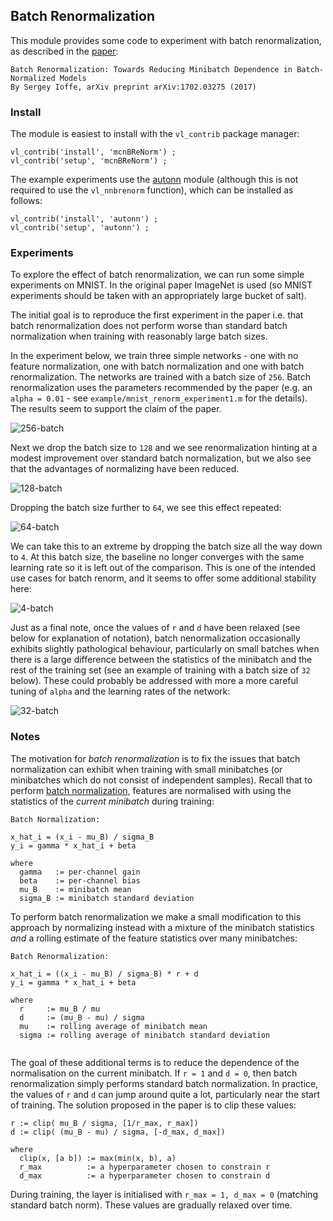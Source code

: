 ## Batch Renormalization

This module provides some code to experiment with batch renormalization, 
as described in the [paper](https://arxiv.org/abs/1702.03275):

```
Batch Renormalization: Towards Reducing Minibatch Dependence in Batch-Normalized Models
By Sergey Ioffe, arXiv preprint arXiv:1702.03275 (2017)
```


### Install

The module is easiest to install with the `vl_contrib` package manager:

```
vl_contrib('install', 'mcnBReNorm') ;
vl_contrib('setup', 'mcnBReNorm') ;
```

The example experiments use the [autonn](https://github.com/vlfeat/autonn) 
module (although this is not required to use the `vl_nnbrenorm` function), 
which can be installed as follows:

```
vl_contrib('install', 'autonn') ;
vl_contrib('setup', 'autonn') ;
```

### Experiments

To explore the effect of batch renormalization, we can run some simple experiments on MNIST. In the original paper ImageNet is used (so MNIST experiments should be taken with an appropriately large bucket of salt).

The initial goal is to reproduce the first experiment in the paper i.e. that batch renormalization does not perform worse than standard batch normalization when training with reasonably large batch sizes.

In the experiment below, we train three simple networks - one with no feature normalization, one with batch normalization and one with batch renormalization.
The networks are trained with a batch size of `256`. Batch renormalization uses the parameters recommended by the paper (e.g. an `alpha = 0.01` - see `example/mnist_renorm_experiment1.m` for the details). The results seem to support the claim of the paper.

![256-batch](fig/exp1-bs-256.jpg)

Next we drop the batch size to `128` and we see renormalization hinting at a 
modest improvement over standard batch normalization, but we also see that the
advantages of normalizing have been reduced.

![128-batch](fig/exp1-bs-128.jpg)

Dropping the batch size further to `64`, we see this effect repeated:

![64-batch](fig/exp1-bs-064.jpg)

We can take this to an extreme by dropping the batch size all the way down 
to `4`.  At this batch size, the baseline no longer converges with the same 
learning rate so it is left out of the comparison. This is one of the intended 
use cases for batch renorm, and it seems to offer some additional stability 
here:

![4-batch](fig/exp1-bs-004.jpg)

Just as a final note, once the values of `r` and `d` have been relaxed (see 
below for explanation of notation), batch nenormalization occasionally 
exhibits slightly pathological behaviour, particularly on small batches when 
there is a large difference between the statistics of the minibatch and the 
rest of the training set (see an example of training with a batch size of `32` 
below).  These could probably be addressed with more a more careful tuning of 
`alpha` and the learning rates of the network:

![32-batch](fig/exp1-bs-032.jpg)

### Notes

The motivation for *batch renormalization* is to fix the issues that batch 
normalization can exhibit when training with small minibatches (or 
minibatches which do not consist of independent samples). Recall that to perform 
[batch normalization](https://arxiv.org/abs/1502.03167), features are normalised 
with using the statistics of the *current minibatch* during training:

```
Batch Normalization:

x_hat_i = (x_i - mu_B) / sigma_B
y_i = gamma * x_hat_i + beta

where
  gamma   := per-channel gain
  beta    := per-channel bias
  mu_B    := minibatch mean
  sigma_B := minibatch standard deviation
```

To perform batch renormalization we make a small modification to this approach 
by normalizing instead with a mixture of the minibatch statistics *and* a 
rolling estimate of the feature statistics over many minibatches:


```
Batch Renormalization:

x_hat_i = ((x_i - mu_B) / sigma_B) * r + d
y_i = gamma * x_hat_i + beta

where 
  r     := mu_B / mu
  d     := (mu_B - mu) / sigma
  mu    := rolling average of minibatch mean
  sigma := rolling average of minibatch standard deviation 
  
```

The goal of these additional terms is to reduce the dependence of the 
normalisation on the current minibatch. If `r = 1` and `d = 0`, then batch 
renormalization simply performs standard batch normalization. In practice, 
the values of `r` and `d` can jump around quite a lot, particularly near the 
start of training.  The solution proposed in the paper is to clip these values:

```
r := clip( mu_B / sigma, [1/r_max, r_max])
d := clip( (mu_B - mu) / sigma, [-d_max, d_max])

where
  clip(x, [a b]) := max(min(x, b), a)
  r_max          := a hyperparameter chosen to constrain r
  d_max          := a hyperparameter chosen to constrain d
```

During training, the layer is initialised with `r_max = 1, d_max = 0` 
(matching standard batch norm). These values are gradually relaxed over time.
